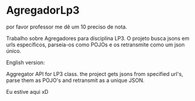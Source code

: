 # AgregadorLp3
por favor professor me dê um 10 preciso de nota.

Trabalho sobre Agregadores para disciplina LP3.
O projeto busca jsons em urls específicos, parseia-os como POJOs e os retransmite como um json único.

English version:

Aggregator API for LP3 class.
the project gets jsons from specified url's, parse them as POJO's and retransmit as a unique JSON.





































Eu estive aqui xD
